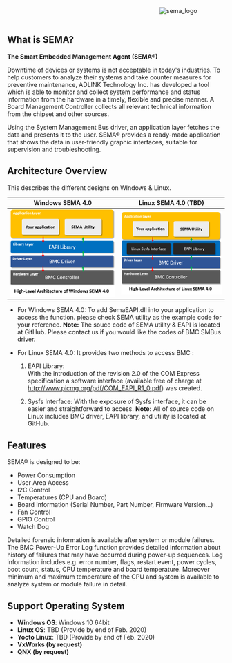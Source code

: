 
<img src="https://cdn.adlinktech.com/webupd/en/Upload/ProductNews/logo_sema.png" alt="sema_logo" width="30%" align="right"  />

<br>
<br>

## What is SEMA?

**The Smart Embedded Management Agent (SEMA®)**

Downtime of devices or systems is not acceptable in today's industries. To help customers to analyze their
systems and take counter measures for preventive maintenance, ADLINK Technology Inc. has developed a tool which is able to monitor and collect system performance and status information from the hardware in a timely, flexible and precise manner. A Board Management Controller collects all relevant technical information from the chipset and other sources.

Using the System Management Bus driver, an application layer fetches the data and presents it to the user.
SEMA® provides a ready-made application that shows the data in user-friendly graphic interfaces, suitable
for supervision and troubleshooting.







## Architecture Overview

This describes the different designs on WIndows & Linux.

|                       Windows SEMA 4.0                       |                    Linux SEMA 4.0  (TBD)                     |
| :----------------------------------------------------------: | :----------------------------------------------------------: |
| <img src="Index.assets/sema_highlevel_arch_win.png" alt="sema_highlevel_arch_win" style="zoom:50%;" /> | <img src="Index.assets/sema_highlevel_arch_linux.png" alt="sema_highlevel_arch_linux" style="zoom:50%;" /> |



* For Windows SEMA 4.0:
  To add SemaEAPI.dll into your application to access the function. please check SEMA utility as the 	   example code for your reference.
  **Note:** The souce code of SEMA utility & EAPI is located at GitHub. Please contact us if you would like 	            the codes of BMC SMBus driver.



* For Linux SEMA 4.0:
  It provides two methods to access BMC :
  1. EAPI Library:  
     With the introduction of the revision 2.0 of the COM Express specification a software interface 		(available free of charge at http://www.picmg.org/pdf/COM_EAPI_R1_0.pdf) was created.  

  2. Sysfs Interface:
     With the exposure of Sysfs interface, it can be easier and straightforward to access.
     **Note:** All of source code on Linux includes BMC driver, EAPI library, and utility is located at GitHub.





Features
----------

SEMA® is designed to be:

* Power Consumption
* User Area Access
* I2C Control
* Temperatures (CPU and Board)
* Board Information (Serial Number, Part Number, Firmware Version...)
* Fan Control
* GPIO Control
* Watch Dog  




Detailed forensic information is available after system or module failures. The BMC Power-Up Error Log function provides detailed information about history of failures that may have occurred during power-up sequences. Log information includes e.g. error number, flags, restart event, power cycles, boot count, status, CPU temperature and board temperature. Moreover minimum and maximum temperature of the CPU and system is available to analyze system or module failure in detail.







Support Operating System
--------------------------

* **Windows OS**: Windows 10 64bit
* **Linux OS**: TBD (Provide by end of Feb. 2020)
* **Yocto Linux**: TBD (Provide by end of Feb. 2020)
* **VxWorks (by request)**
* **QNX (by request)**
